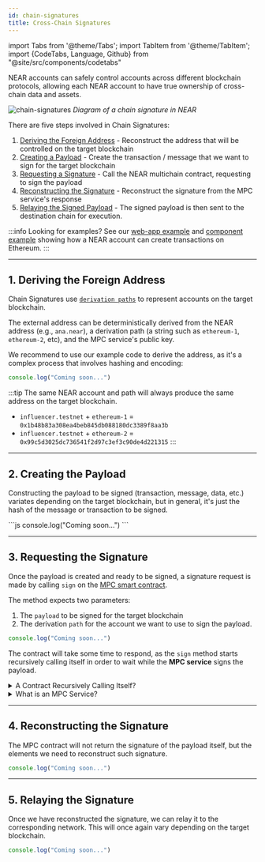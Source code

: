 ```yaml
---
id: chain-signatures
title: Cross-Chain Signatures
---
```


import Tabs from '@theme/Tabs';
import TabItem from '@theme/TabItem';
import {CodeTabs, Language, Github} from "@site/src/components/codetabs"

NEAR accounts can safely control accounts across different blockchain protocols, allowing each NEAR account to have true ownership of cross-chain data and assets.

![chain-signatures](/docs/assets/welcome-pages/chain-signatures-overview.png)
_Diagram of a chain signature in NEAR_

There are five steps involved in Chain Signatures:

1. [Deriving the Foreign Address](#1-deriving-foreigner-the-address) - Reconstruct the address that will be controlled on the target blockchain
2. [Creating a Payload](#2-creating-the-payload) - Create the transaction / message that we want to sign for the target blockchain
3. [Requesting a Signature](#3-requesting-the-signature) - Call the NEAR multichain contract, requesting to sign the payload
4. [Reconstructing the Signature](#4-reconstructing-the-signature) - Reconstruct the signature from the MPC service's response
5. [Relaying the Signed Payload](#5-relaying-the-signature) - The signed payload is then sent to the destination chain for execution.

:::info Looking for examples?
See our [web-app example](https://github.com/near-examples/near-multichain) and [component example](https://test.near.social/md1.testnet/widget/chainsig-sign-eth-tx) showing how a NEAR account can create transactions on Ethereum.
::: 

---

## 1. Deriving the Foreign Address

Chain Signatures use [`derivation paths`](../1.concepts/abstraction/chain-signatures.md#one-account-multiple-chains) to represent accounts on the target blockchain.

The external address can be deterministically derived from the NEAR address (e.g., `ana.near`), a derivation path (a string such as `ethereum-1`, `ethereum-2`, etc), and the MPC service's public key.

We recommend to use our example code to derive the address, as it's a complex process that involves hashing and encoding: 

<Tabs groupId="code-tabs">
  <TabItem value="Ξ Ethereum">
    <Github language="js"
      url="https://github.com/near-examples/near-multichain/blob/main/src/index.js" start="24" end="28" />
  </TabItem>

  <TabItem value="₿ Bitcoin">

  ```js
  console.log("Coming soon...")
  ```

  </TabItem>
</Tabs>

:::tip
The same NEAR account and path will always produce the same address on the target blockchain.

- `influencer.testnet` + `ethereum-1` = `0x1b48b83a308ea4beb845db088180dc3389f8aa3b`
- `influencer.testnet` + `ethereum-2` = `0x99c5d3025dc736541f2d97c3ef3c90de4d221315`
:::

---

## 2. Creating the Payload
Constructing the payload to be signed (transaction, message, data, etc.) variates depending on the target blockchain, but in general, it's just the hash of the message or transaction to be signed.

<Tabs groupId="code-tabs">
  <TabItem value="Ξ Ethereum">
    <Github language="js"
      url="https://github.com/near-examples/near-multichain/blob/main/src/ethereum.js"
      start="24" end="46" />
  </TabItem>
  <TabItem value="₿ Bitcoin">
  ```js
  console.log("Coming soon...")
  ```
  </TabItem>
</Tabs>

---

## 3. Requesting the Signature 
Once the payload is created and ready to be signed, a signature request is made by calling `sign` on the [MPC smart contract](https://github.com/near/mpc-recovery/blob/develop/contract/src/lib.rs#L298). 

The method expects two parameters: 
  1. The `payload` to be signed for the target blockchain
  2. The derivation `path` for the account we want to use to sign the payload.

<Tabs groupId="code-tabs">
  <TabItem value="Ξ Ethereum">
    <Github language="js"
      url="https://github.com/near-examples/near-multichain/blob/main/src/index.js"
      start="60" end="64" />
  </TabItem>

  <TabItem value="₿ Bitcoin">

  ```js
  console.log("Coming soon...")
  ```

  </TabItem>
</Tabs>

The contract will take some time to respond, as the `sign` method starts recursively calling itself in order to wait while the **MPC service** signs the payload.

<details>
<summary> A Contract Recursively Calling Itself? </summary>

NEAR smart contracts are unable to halt execution and await the completion of a process. To solve this, one can make the contract call itself again and again checking on each iteration if the result is ready.

Note that each call will take one block, and thus result on ~1s of waiting. After some time the contract will either return a result - since somebody external provided it - or run out of GAS waiting.

</details>

<details>
<summary> What is an MPC Service? </summary>

MPC (multi-party computation) allows independent actors to do shared computations on private information, without revealing secrets to each-other.

NEAR uses its own MPC service to safely sign transactions for other chains on behalf of the user. In practice, **no single node** on the MPC can **sign by itself** since they do **not hold the user's keys**. Instead, nodes create signature-shares which are aggregated through multiple rounds to jointly sign the payload.

Generally, MPC signing services work by sharing a master key, which needs to be re-created each time a node joins or leaves. NEAR's MPC service allows for nodes to safely join and leave, without needing to re-derive a master key.

If you want to learn more about how MPC works, we recommend to [**check this article**](https://www.zellic.io/blog/mpc-from-scratch/)

</details>


---

## 4. Reconstructing the Signature 

The MPC contract will not return the signature of the payload itself, but the elements we need to reconstruct such signature. 

<Tabs groupId="code-tabs">
  <TabItem value="Ξ Ethereum">
    <Github language="js"
      url="https://github.com/near-examples/near-multichain/blob/main/src/ethereum.js"
      start="48" end="60" />
  </TabItem>
  <TabItem value="₿ Bitcoin">

  ```js
  console.log("Coming soon...")
  ```
  </TabItem>
</Tabs>

---

## 5. Relaying the Signature

Once we have reconstructed the signature, we can relay it to the corresponding network. This will once again vary depending on the target blockchain.

<Tabs groupId="code-tabs">
  <TabItem value="Ξ Ethereum">
    <Github fname="index.js" language="js"
      url="https://github.com/near-examples/near-multichain/blob/main/src/ethereum.js"
      start="63" end="67" />
  </TabItem>

  <TabItem value="₿ Bitcoin">

  ```js
  console.log("Coming soon...")
  ```
  </TabItem>
</Tabs>